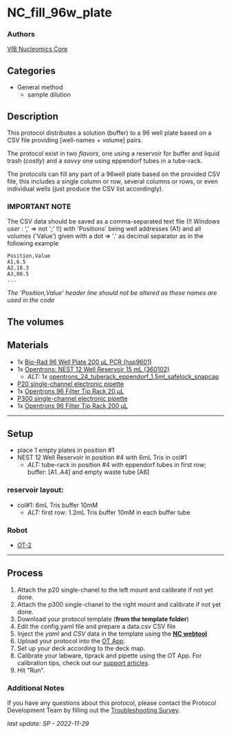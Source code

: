 # NC_fill_96w_plate

### Authors
[VIB Nucleomics Core](https://www.nucleomics.be)

## Categories
* General method
	* sample dilution
	
## Description

This protocol distributes a solution (buffer) to a 96 well plate based on a CSV file providing [well-names + volume] pairs.

The protocol exist in two _flavors_, one using a reservoir for buffer and liquid trash (_costly_) and a _savvy_ one using eppendorf tubes in a tube-rack.

The protocols can fill any part of a 96well plate based on the provided CSV file, this includes a single column or row, several columns or rows, or even individual wells (just produce the CSV list accordingly).

### IMPORTANT NOTE ###

The CSV data should be saved as a comma-separated text file (!! _Windows user_ : ',' => not ';' !!) with 'Positions' being well addresses (A1) and all volumes ('Value') given with a dot => '.' as decimal separator as in the following example

```
Position,Value
A1,6.5
A2,18.3
A3,80.5
...
```

_The 'Position,Value' header line should not be altered as these names are used in the code_

The volumes 
---
## Materials

* 1x [Bio-Rad 96 Well Plate 200 µL PCR (hsp9601)](https://labware.opentrons.com/biorad_96_wellplate_200ul_pcr?_gl=1*1a9qcug*_gcl_aw*R0NMLjE2MzE4MDAxNDUuQ2owS0NRanc4SWFHQmhDSEFSSXNBR0lSUllvamg1ZkhXczd1RUt2QTRLRE12cGE5WnBTbndpSmxybkxnVU54QTVJVEowRm04V2txTzhxTWFBbWxIRUFMd193Y0I.*_ga*MjA3NDg2NzQ1MC4xNjMwMDczMjAw*_ga_GNSMNLW4RY*MTYzMTc5OTI5Ny40My4xLjE2MzE4MDAyNTYuMA..)
* 1x [Opentrons: NEST 12 Well Reservoir 15 mL (360102)](https://www.cell-nest.com/page94?_l=en&product_id=102)
  * _ALT:_ 1x [opentrons_24_tuberack_eppendorf_1.5ml_safelock_snapcap](https://labware.opentrons.com/opentrons_24_tuberack_eppendorf_1.5ml_safelock_snapcap?category=tubeRack)
* [P20 single-channel electronic pipette](https://shop.opentrons.com/collections/ot-2-pipettes)
* 1x [Opentrons 96 Filter Tip Rack 20 µL](https://labware.opentrons.com/opentrons_96_filtertiprack_20ul?category=tipRack)
* [P300 single-channel electronic pipette](https://shop.opentrons.com/collections/ot-2-pipettes)
* 1x [Opentrons 96 Filter Tip Rack 200 µL](https://labware.opentrons.com/opentrons_96_filtertiprack_200ul?category=tipRack)

---
## Setup

* place 1 empty plates in position  #1
* NEST 12 Well Reservoir in position #4 with 6mL Tris in col#1
  * _ALT:_ tube-rack in position #4 with eppendorf tubes in first row; buffer: [A1..A4] and empty waste tube [A6]

### reservoir layout:
* col#1: 6mL Tris buffer 10mM
  * _ALT:_ first row: 1.2mL Tris buffer 10mM in each buffer tube


### Robot
* [OT-2](https://opentrons.com/ot-2)

---
## Process
1. Attach the p20 single-chanel to the left mount and calibrate if not yet done.
1. Attach the p300 single-chanel to the right mount and calibrate if not yet done.
2. Download your protocol template (**from the template folder**)
3. Edit the config.yaml file and prepare a data.csv CSV file
4. Inject the _yaml_ and _CSV_ data in the template using the **[NC webtool](http://10.112.84.39/cgi-bin/OT2MakeProtocol/OT2MakeProtocol.php)** 
5. Upload your protocol into the [OT App](https://opentrons.com/ot-app).
5. Set up your deck according to the deck map.
6. Calibrate your labware, tiprack and pipette using the OT App. For calibration tips, check out our [support articles](https://support.opentrons.com/en/collections/1559720-guide-for-getting-started-with-the-ot-2).
7. Hit "Run".

### Additional Notes
If you have any questions about this protocol, please contact the Protocol Development Team by filling out the [Troubleshooting Survey](https://protocol-troubleshooting.paperform.co/).

_last update: SP - 2022-11-29_
